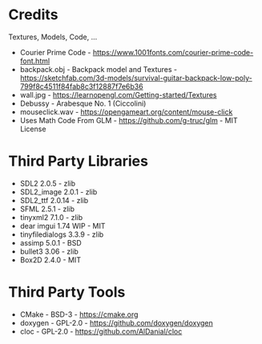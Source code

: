 # Credits
Textures, Models, Code, ...
 * Courier Prime Code - https://www.1001fonts.com/courier-prime-code-font.html
 * backpack.obj - Backpack model and Textures - https://sketchfab.com/3d-models/survival-guitar-backpack-low-poly-799f8c4511f84fab8c3f12887f7e6b36
 * wall.jpg - https://learnopengl.com/Getting-started/Textures
 * Debussy - Arabesque No. 1 (Ciccolini)
 * mouseclick.wav - https://opengameart.org/content/mouse-click
 * Uses Math Code From GLM - https://github.com/g-truc/glm - MIT License
# Third Party Libraries
 * SDL2 2.0.5 - zlib
 * SDL2_image 2.0.1 - zlib
 * SDL2_ttf 2.0.14 - zlib
 * SFML 2.5.1 - zlib
 * tinyxml2 7.1.0 - zlib
 * dear imgui 1.74 WIP - MIT
 * tinyfiledialogs 3.3.9 - zlib
 * assimp 5.0.1 - BSD
 * bullet3 3.06 - zlib
 * Box2D 2.4.0 - MIT
# Third Party Tools
 * CMake - BSD-3 - https://cmake.org
 * doxygen - GPL-2.0 - https://github.com/doxygen/doxygen
 * cloc - GPL-2.0 - https://github.com/AlDanial/cloc